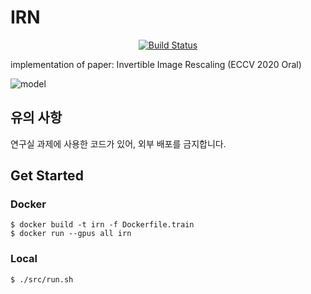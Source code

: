 # IRN
<div align=center>

[![Build Status](https://travis-ci.com/TheStarkor/IRN.svg?branch=main)](https://travis-ci.com/TheStarkor/IRN)

</div>

implementation of paper: Invertible Image Rescaling (ECCV 2020 Oral)

![model](https://github.com/pkuxmq/Invertible-Image-Rescaling/raw/master/figures/architecture.jpg)

## 유의 사항 
연구실 과제에 사용한 코드가 있어, 외부 배포를 금지합니다. 

## Get Started

### Docker
```
$ docker build -t irn -f Dockerfile.train
$ docker run --gpus all irn
```

### Local
```
$ ./src/run.sh
```
